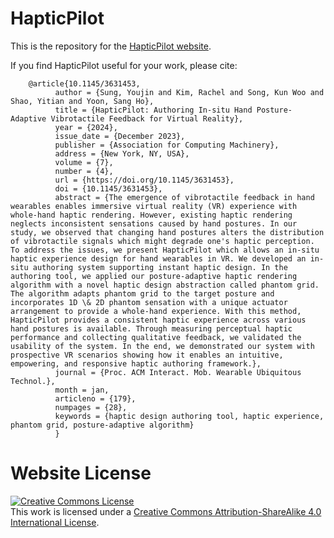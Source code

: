 # HapticPilot

This is the repository for the [HapticPilot website](https://hci-tech-lab.github.io/HapticPilot/).

If you find HapticPilot useful for your work, please cite:
```
    @article{10.1145/3631453,
          author = {Sung, Youjin and Kim, Rachel and Song, Kun Woo and Shao, Yitian and Yoon, Sang Ho},
          title = {HapticPilot: Authoring In-situ Hand Posture-Adaptive Vibrotactile Feedback for Virtual Reality},
          year = {2024},
          issue_date = {December 2023},
          publisher = {Association for Computing Machinery},
          address = {New York, NY, USA},
          volume = {7},
          number = {4},
          url = {https://doi.org/10.1145/3631453},
          doi = {10.1145/3631453},
          abstract = {The emergence of vibrotactile feedback in hand wearables enables immersive virtual reality (VR) experience with whole-hand haptic rendering. However, existing haptic rendering neglects inconsistent sensations caused by hand postures. In our study, we observed that changing hand postures alters the distribution of vibrotactile signals which might degrade one's haptic perception. To address the issues, we present HapticPilot which allows an in-situ haptic experience design for hand wearables in VR. We developed an in-situ authoring system supporting instant haptic design. In the authoring tool, we applied our posture-adaptive haptic rendering algorithm with a novel haptic design abstraction called phantom grid. The algorithm adapts phantom grid to the target posture and incorporates 1D \& 2D phantom sensation with a unique actuator arrangement to provide a whole-hand experience. With this method, HapticPilot provides a consistent haptic experience across various hand postures is available. Through measuring perceptual haptic performance and collecting qualitative feedback, we validated the usability of the system. In the end, we demonstrated our system with prospective VR scenarios showing how it enables an intuitive, empowering, and responsive haptic authoring framework.},
          journal = {Proc. ACM Interact. Mob. Wearable Ubiquitous Technol.},
          month = jan,
          articleno = {179},
          numpages = {28},
          keywords = {haptic design authoring tool, haptic experience, phantom grid, posture-adaptive algorithm}
          }        
```

# Website License
<a rel="license" href="http://creativecommons.org/licenses/by-sa/4.0/"><img alt="Creative Commons License" style="border-width:0" src="https://i.creativecommons.org/l/by-sa/4.0/88x31.png" /></a><br />This work is licensed under a <a rel="license" href="http://creativecommons.org/licenses/by-sa/4.0/">Creative Commons Attribution-ShareAlike 4.0 International License</a>.
